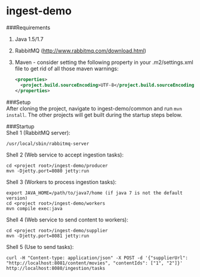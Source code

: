 ingest-demo
===========

###Requirements  
1. Java 1.5/1.7  
2. RabbitMQ (http://www.rabbitmq.com/download.html)  
3. Maven - consider setting the following property in your .m2/settings.xml file to get rid of all those maven warnings:

    ```xml
    <properties>
      <project.build.sourceEncoding>UTF-8</project.build.sourceEncoding>	
    </properties>
    ```  

###Setup  
After cloning the project, navigate to ingest-demo/common and run `mvn install`. The other projects will get built during the startup steps below.  

###Startup  
Shell 1 (RabbitMQ server):   

    /usr/local/sbin/rabbitmq-server  

Shell 2 (Web service to accept ingestion tasks):  

    cd <project root>/ingest-demo/producer  
    mvn -Djetty.port=8080 jetty:run   

Shell 3 (Workers to process ingestion tasks):  

    export JAVA_HOME=/path/to/java7/home (if java 7 is not the default version)
    cd <project root>/ingest-demo/workers  
    mvn compile exec:java

Shell 4 (Web service to send content to workers):  

    cd <project root>/ingest-demo/supplier  
    mvn -Djetty.port=8081 jetty:run   

Shell 5 (Use to send tasks):  

    curl -H "Content-type: application/json" -X POST -d '{"supplierUrl": "http://localhost:8081/content/movies", "contentIds": ["1", "2"]}' http://localhost:8080/ingestion/tasks  

